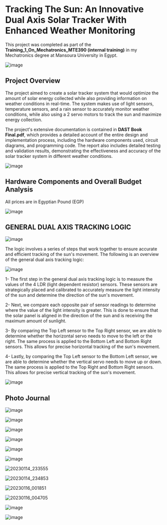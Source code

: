 # Tracking The Sun: An Innovative Dual Axis Solar Tracker With Enhanced Weather Monitoring
This project was completed as part of the **Training_1_On_Mechatronics_MTE390 (internal training)** in my Mechatronics degree at Mansoura University in Egypt.

![image](https://user-images.githubusercontent.com/75787889/227113955-970cc9a1-7100-45d6-b6c1-d4e949467815.png)

## Project Overview
The project aimed to create a solar tracker system that would optimize the amount of solar energy collected while also providing information on weather conditions in real-time. The system makes use of light sensors, temperature sensors, and a rain sensor to accurately monitor weather conditions, while also using a 2 servo motors to track the sun and maximize energy collection.

The project's extensive documentation is contained in **DAST Book Final.pdf**, which provides a detailed account of the entire design and implementation process, including the hardware components used, circuit diagrams, and programming code. The report also includes detailed testing and validation results, demonstrating the effectiveness and accuracy of the solar tracker system in different weather conditions.

![image](https://user-images.githubusercontent.com/75787889/227113739-f211d9a4-123a-4a7c-9f07-20c165f405d4.png) 

## Hardware Components and Overall Budget Analysis
All prices are in Egyptian Pound (EGP)

![image](https://user-images.githubusercontent.com/75787889/227119376-cd952b3e-7283-47eb-be35-6168204bacba.png)

## GENERAL DUAL AXIS TRACKING LOGIC

![image](https://user-images.githubusercontent.com/75787889/227119424-4bd4f149-6d84-46ae-a7f3-b77dc62c4f35.png)

The logic involves a series of steps that work together to ensure accurate and efficient tracking of the sun's movement. The following is an overview of the general dual axis tracking logic:

![image](https://user-images.githubusercontent.com/75787889/227119473-c345ffc7-6b22-448a-b958-b77219a723ef.png)


1-	The first step in the general dual axis tracking logic is to measure the values of the 4 LDR (light dependent resistor) sensors. These sensors are strategically placed and calibrated to accurately measure the light intensity of the sun and determine the direction of the sun's movement.

2-	Next, we compare each opposite pair of sensor readings to determine where the value of the light intensity is greater. This is done to ensure that the solar panel is aligned in the direction of the sun and is receiving the maximum amount of sunlight.

3-	By comparing the Top Left sensor to the Top Right sensor, we are able to determine whether the horizontal servo needs to move to the left or the right. The same process is applied to the Bottom Left and Bottom Right sensors. This allows for precise horizontal tracking of the sun's movement.

4-	Lastly, by comparing the Top Left sensor to the Bottom Left sensor, we are able to determine whether the vertical servo needs to move up or down. The same process is applied to the Top Right and Bottom Right sensors. This allows for precise vertical tracking of the sun's movement.

![image](https://user-images.githubusercontent.com/75787889/227119603-3bf6a8d7-6ddf-4c72-8d55-f229e8c363d3.png)

## Photo Journal

![image](https://user-images.githubusercontent.com/75787889/227121586-072e4279-560d-40fb-a9f2-c29c4188a0fc.png)

![image](https://user-images.githubusercontent.com/75787889/227121618-25ca04a6-ba94-4ac2-b51c-316f24c2ec02.png)

![image](https://user-images.githubusercontent.com/75787889/227122324-64944235-c591-4a00-b120-7ce87eb400a9.png)

![image](https://user-images.githubusercontent.com/75787889/227122411-e122de18-4798-48d0-9968-73f7f9f86ff4.png)

![image](https://user-images.githubusercontent.com/75787889/227121758-4adb8523-203a-4329-baaf-6e7289bb169e.png)

![image](https://user-images.githubusercontent.com/75787889/227121786-6bd4b9ef-08c7-4f03-9b56-335e7227d58a.png)

![20230114_233555](https://user-images.githubusercontent.com/75787889/227121857-ab12edd7-b6bd-497c-8195-86929e3fb0ed.jpg)

![20230114_234853](https://user-images.githubusercontent.com/75787889/227121897-1b85394f-3cd4-4949-9972-a25ae0a412c5.jpg)

![20230116_001851](https://user-images.githubusercontent.com/75787889/227121994-ed1a9aea-85a0-4712-a9ee-c28f4f290fc3.jpg)

![20230116_004705](https://user-images.githubusercontent.com/75787889/227122018-5f0a8a51-5b99-44ee-8259-77e1d4a70fbf.jpg)

![image](https://user-images.githubusercontent.com/75787889/227122599-da2c2798-7033-44a7-aeb5-67ad573579be.png)

![image](https://user-images.githubusercontent.com/75787889/227122652-3433158e-8c60-4f06-9ab6-9e518a9e1d77.png)




